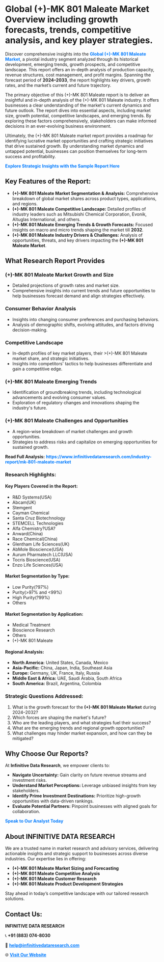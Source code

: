 <h1>Global (+)-MK 801 Maleate Market Overview including growth forecasts, trends, competitive analysis, and key player strategies.</h1>
<p>
Discover comprehensive insights into the 
<a href="https://www.infinitivedataresearch.com/industry-report/mk-801-maleate-market" rel="dofollow" style="color: #007BFF; text-decoration: none;"><strong>Global (+)-MK 801 Maleate Market</strong></a>, a pivotal industry segment analyzed through its historical development, emerging trends, growth prospects, and competitive landscape. This report offers an in-depth analysis of production capacity, revenue structures, cost management, and profit margins. Spanning the forecast period of <strong>2024–2033</strong>, the report highlights key drivers, growth rates, and the market’s current and future trajectory.
</p>
<p>
The primary objective of this (+)-MK 801 Maleate report is to deliver an insightful and in-depth analysis of the (+)-MK 801 Maleate industry. It offers businesses a clear understanding of the market's current dynamics and future outlook. The report dives into essential aspects, including market size, growth potential, competitive landscapes, and emerging trends. By exploring these factors comprehensively, stakeholders can make informed decisions in an ever-evolving business environment.
</p>
<p>
Ultimately, the (+)-MK 801 Maleate market report provides a roadmap for identifying lucrative market opportunities and crafting strategic initiatives that drive sustained growth. By understanding market dynamics and untapped potential, businesses can position themselves for long-term success and profitability.
</p>
<p>
<a href="https://www.infinitivedataresearch.com/request-sample/reportId=102830" style="color: #007BFF; text-decoration: none;"><strong>Explore Strategic Insights with the Sample Report Here</strong></a>
</p>

<h2>Key Features of the Report:</h2>
<ul>
<li><strong>(+)-MK 801 Maleate Market Segmentation & Analysis:</strong> Comprehensive breakdown of global market shares across product types, applications, and regions.</li>
<li><strong>(+)-MK 801 Maleate Competitive Landscape:</strong> Detailed profiles of industry leaders such as Mitsubishi Chemical Corporation, Evonik, Altuglas International, and others.</li>
<li><strong>(+)-MK 801 Maleate Emerging Trends & Growth Forecasts:</strong> Focused insights on macro and micro trends shaping the market till <strong>2032</strong>.</li>
<li><strong>(+)-MK 801 Maleate Industry Drivers & Challenges:</strong> Analysis of opportunities, threats, and key drivers impacting the <strong>(+)-MK 801 Maleate Market</strong>.</li>
</ul>

<h2>What Research Report Provides</h2>
<h3>(+)-MK 801 Maleate Market Growth and Size</h3>
<ul>
<li>Detailed projections of growth rates and market size.</li>
<li>Comprehensive insights into current trends and future opportunities to help businesses forecast demand and align strategies effectively.</li>
</ul>

<h3>Consumer Behavior Analysis</h3>
<ul>
<li>Insights into changing consumer preferences and purchasing behaviors.</li>
<li>Analysis of demographic shifts, evolving attitudes, and factors driving decision-making.</li>
</ul>

<h3>Competitive Landscape</h3>
<ul>
<li>In-depth profiles of key market players, their >(+)-MK 801 Maleate market share, and strategic initiatives.</li>
<li>Insights into competitors' tactics to help businesses differentiate and gain a competitive edge.</li>
</ul>

<h3>(+)-MK 801 Maleate Emerging Trends</h3>
<ul>
<li>Identification of groundbreaking trends, including technological advancements and evolving consumer values.</li>
<li>Exploration of regulatory changes and innovations shaping the industry's future.</li>
</ul>

<h3>(+)-MK 801 Maleate Challenges and Opportunities</h3>
<ul>
<li>A region-wise breakdown of market challenges and growth opportunities.</li>
<li>Strategies to address risks and capitalize on emerging opportunities for sustained growth.</li>
</ul>
<p><strong>Read Full Analysis:</strong> <a href="https://www.infinitivedataresearch.com/industry-report/mk-801-maleate-market" rel="dofollow" style="color: #007BFF; text-decoration: none;"><strong>https://www.infinitivedataresearch.com/industry-report/mk-801-maleate-market</strong></a></p>
<h3>Research Highlights:</h3>
<h4>Key Players Covered in the Report:</h4>
<ul><li>R&amp;D Systems(USA)</li><li>Abcam(UK)</li><li>Stemgent</li><li>Cayman Chemical</li><li>Santa Cruz Biotechnology</li><li>STEMCELL Technologies</li><li>Alfa Chemistry?USA?</li><li>Anward(China)</li><li>Race Chemical(China)</li><li>Glentham Life Sciences(UK)</li><li>AbMole Bioscience(USA)</li><li>Aurum Pharmatech LLC(USA)</li><li>Tocris Bioscience(USA)</li><li>Enzo Life Sciences(USA)</li></ul>
<h4>Market Segmentation by Type:</h4>
<ul><li>Low Purity(?97%)</li><li>Purity(&gt;97% and &lt;99%)</li><li>High Purity(?99%)</li><li>Others</li></ul>
<h4>Market Segmentation by Application:</h4>
<ul><li>Medical Treatment</li><li>Bioscience Research</li><li>Others</li><li>(+)-MK 801 Maleate</li></ul>

<h4>Regional Analysis:</h4>
<ul>
<li><strong>North America:</strong> United States, Canada, Mexico</li>
<li><strong>Asia-Pacific:</strong> China, Japan, India, Southeast Asia</li>
<li><strong>Europe:</strong> Germany, UK, France, Italy, Russia</li>
<li><strong>Middle East & Africa:</strong> UAE, Saudi Arabia, South Africa</li>
<li><strong>South America:</strong> Brazil, Argentina, Colombia</li>
</ul>

<h3>Strategic Questions Addressed:</h3>
<ol>
<li>What is the growth forecast for the <strong>(+)-MK 801 Maleate Market</strong> during 2024–2032?</li>
<li>Which forces are shaping the market's future?</li>
<li>Who are the leading players, and what strategies fuel their success?</li>
<li>What are the emerging trends and regional growth opportunities?</li>
<li>What challenges may hinder market expansion, and how can they be mitigated?</li>
</ol>

<h2>Why Choose Our Reports?</h2>
<p>At <strong>Infinitive Data Research</strong>, we empower clients to:</p>
<ul>
<li><strong>Navigate Uncertainty:</strong> Gain clarity on future revenue streams and investment risks.</li>
<li><strong>Understand Market Perceptions:</strong> Leverage unbiased insights from key stakeholders.</li>
<li><strong>Identify Prime Investment Destinations:</strong> Prioritize high-growth opportunities with data-driven rankings.</li>
<li><strong>Evaluate Potential Partners:</strong> Pinpoint businesses with aligned goals for collaboration.</li>
</ul>
<p><a href="https://www.infinitivedataresearch.com/industry-report/mk-801-maleate-market" rel="dofollow" style="color: #007BFF; text-decoration: none;"><strong>Speak to Our Analyst Today</strong></a></p>

<h2>About INFINITIVE DATA RESEARCH</h2>
<p>We are a trusted name in market research and advisory services, delivering actionable insights and strategic support to businesses across diverse industries. Our expertise lies in offering:</p>
<ul>
<li><strong>(+)-MK 801 Maleate Market Sizing and Forecasting</strong></li>
<li><strong>(+)-MK 801 Maleate Competitive Analysis</strong></li>
<li><strong>(+)-MK 801 Maleate Customer Research</strong></li>
<li><strong>(+)-MK 801 Maleate Product Development Strategies</strong></li>
</ul>
<p>Stay ahead in today’s competitive landscape with our tailored research solutions.</p>

<h2>Contact Us:</h2>
<p><strong>INFINITIVE DATA RESEARCH</strong></p>
<p>📞 <strong>+91 (883) 074-8030</strong></p>
<p>📧 <strong><a href="mailto:help@infinitivedataresearch.com" style="color: #007BFF;">help@infinitivedataresearch.com</a></strong></p>
<p>🌐 <strong><a href="https://www.infinitivedataresearch.com" rel="dofollow" style="color: #007BFF;">Visit Our Website</a></strong></p>